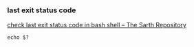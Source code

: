 ### last exit status code


[check last exit status code in bash shell – The Sarth Repository](https://blog.yimingliu.com/2009/01/01/check-last-exit-status-code-in-bash-shell/)




```shell
echo $?
```
